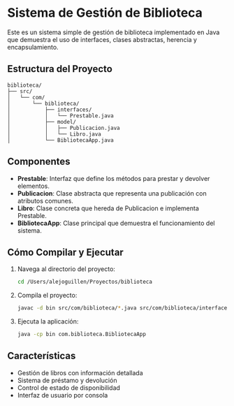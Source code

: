 # Sistema de Gestión de Biblioteca

Este es un sistema simple de gestión de biblioteca implementado en Java que demuestra el uso de interfaces, clases abstractas, herencia y encapsulamiento.

## Estructura del Proyecto

```
biblioteca/
├── src/
│   └── com/
│       └── biblioteca/
│           ├── interfaces/
│           │   └── Prestable.java
│           ├── model/
│           │   ├── Publicacion.java
│           │   └── Libro.java
│           └── BibliotecaApp.java
```

## Componentes

- **Prestable**: Interfaz que define los métodos para prestar y devolver elementos.
- **Publicacion**: Clase abstracta que representa una publicación con atributos comunes.
- **Libro**: Clase concreta que hereda de Publicacion e implementa Prestable.
- **BibliotecaApp**: Clase principal que demuestra el funcionamiento del sistema.

## Cómo Compilar y Ejecutar

1. Navega al directorio del proyecto:
   ```bash
   cd /Users/alejoguillen/Proyectos/biblioteca
   ```

2. Compila el proyecto:
   ```bash
   javac -d bin src/com/biblioteca/*.java src/com/biblioteca/interfaces/*.java src/com/biblioteca/model/*.java
   ```

3. Ejecuta la aplicación:
   ```bash
   java -cp bin com.biblioteca.BibliotecaApp
   ```

## Características

- Gestión de libros con información detallada
- Sistema de préstamo y devolución
- Control de estado de disponibilidad
- Interfaz de usuario por consola 